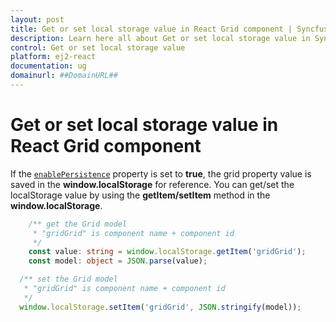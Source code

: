 ```yaml
---
layout: post
title: Get or set local storage value in React Grid component | Syncfusion
description: Learn here all about Get or set local storage value in Syncfusion React Grid component of Syncfusion Essential JS 2 and more.
control: Get or set local storage value 
platform: ej2-react
documentation: ug
domainurl: ##DomainURL##
---
```


# Get or set local storage value in React Grid component

If the [`enablePersistence`](https://ej2.syncfusion.com/angular/documentation/api/grid/#enablepersistence) property is set to **true**, the grid property value is saved in the **window.localStorage** for reference.
You can get/set the localStorage value by using the **getItem/setItem** method in the **window.localStorage**.

```typescript
    /** get the Grid model
     * "gridGrid" is component name + component id
     */
    const value: string = window.localStorage.getItem('gridGrid');
    const model: object = JSON.parse(value);
```

```typescript
  /** set the Grid model
   * "gridGrid" is component name + component id
   */
  window.localStorage.setItem('gridGrid', JSON.stringify(model));
```